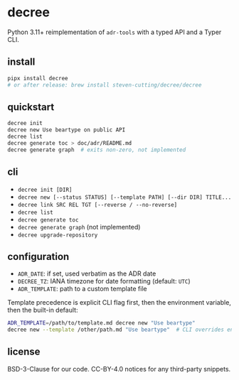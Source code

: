 # decree

Python 3.11+ reimplementation of `adr-tools` with a typed API and a Typer CLI.

## install

```bash
pipx install decree
# or after release: brew install steven-cutting/decree/decree
````

## quickstart

```bash
decree init
decree new Use beartype on public API
decree list
decree generate toc > doc/adr/README.md
decree generate graph  # exits non-zero, not implemented
```

## cli

* `decree init [DIR]`
* `decree new [--status STATUS] [--template PATH] [--dir DIR] TITLE...`
* `decree link SRC REL TGT [--reverse / --no-reverse]`
* `decree list`
* `decree generate toc`
* `decree generate graph` (not implemented)
* `decree upgrade-repository`

## configuration

* `ADR_DATE`: if set, used verbatim as the ADR date
* `DECREE_TZ`: IANA timezone for date formatting (default: `UTC`)
* `ADR_TEMPLATE`: path to a custom template file

Template precedence is explicit CLI flag first, then the environment variable, then the
built-in default:

```bash
ADR_TEMPLATE=/path/to/template.md decree new "Use beartype"
decree new --template /other/path.md "Use beartype"  # CLI overrides env var
```

## license

BSD-3-Clause for our code. CC-BY-4.0 notices for any third-party snippets.
